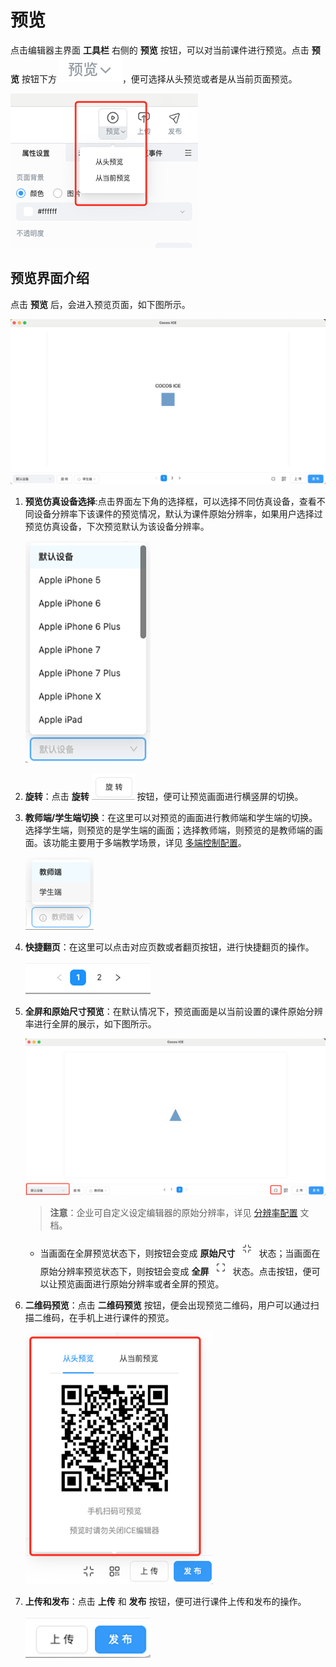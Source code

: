 # 预览

点击编辑器主界面 **工具栏** 右侧的 **预览** 按钮，可以对当前课件进行预览。点击 **预览** 按钮下方 ![点击区域](img/selectedpreview1.png)，便可选择从头预览或者是从当前页面预览。

![预览方式选择](img/selectedpreview2.png)

## 预览界面介绍

点击 **预览** 后，会进入预览页面，如下图所示。

![预览界面](../../img/Preview.png)

1. **预览仿真设备选择**:点击界面左下角的选择框，可以选择不同仿真设备，查看不同设备分辨率下该课件的预览情况，默认为课件原始分辨率，如果用户选择过预览仿真设备，下次预览默认为该设备分辨率。

    ![预览仿真设备选择](img/resolution.png)

2. **旋转**：点击 **旋转** ![旋转](img/rotate.png) 按钮，便可让预览画面进行横竖屏的切换。

3. **教师端/学生端切换**：在这里可以对预览的画面进行教师端和学生端的切换。选择学生端，则预览的是学生端的画面；选择教师端，则预览的是教师端的画面。该功能主要用于多端教学场景，详见 [多端控制配置](../../developer/configure/multi-terminal/index.md)。

    ![多端控制](img/control.png)

4. **快捷翻页**：在这里可以点击对应页数或者翻页按钮，进行快捷翻页的操作。

    ![快捷翻页](img/pageturning.png)

5. **全屏和原始尺寸预览**：在默认情况下，预览画面是以当前设置的课件原始分辨率进行全屏的展示，如下图所示。

    ![默认预览](img/default.png)

    > **注意**：企业可自定义设定编辑器的原始分辨率，详见 [分辨率配置](../../developer/configure/resolution/index.md) 文档。

    - 当画面在全屏预览状态下，则按钮会变成 **原始尺寸** ![原始尺寸](img/originalsize.png) 状态；当画面在原始分辨率预览状态下，则按钮会变成 **全屏** ![全屏](img/fullscreen.png) 状态。点击按钮，便可以让预览画面进行原始分辨率或者全屏的预览。

6. **二维码预览**：点击 **二维码预览** 按钮，便会出现预览二维码，用户可以通过扫描二维码，在手机上进行课件的预览。

    ![二维码预览](img/QRcode.png)

7. **上传和发布**：点击 **上传** 和 **发布** 按钮，便可进行课件上传和发布的操作。

    ![上传和发布](img/publish.png)
